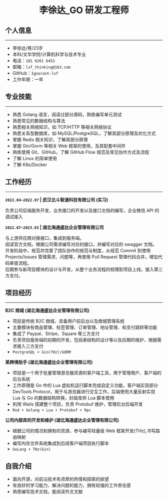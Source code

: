  <center>
     <h1>李徐达_GO 研发工程师</h1>
 </center>

## 个人信息

---
* 李徐达/男/23岁
* 本科/文华学院/计算机科学与技术专业
* 电话：```181 6261 6452```
* 邮箱：```lxf_thinking@163.com```
* GitHub：```Ignorant-lxf```
* 工作年限：一年

## 专业技能     

---
* 熟悉 Golang 语言，阅读过部分源码，熟练编写单元测试
* 熟悉常见的数据结构与算法
* 熟悉相关网络知识，如 TCP/HTTP 等相关网络协议
* 熟悉关系型数据库，如 MySQL/PostgreSQL，了解其部分原理及优化方式
* 掌握 Redis 相关知识，了解其部分原理
* 掌握 Gin/Gorm 等相关 Web 框架的使用，及其配套中间件
* 熟练使用 Git、GitHub，了解 GitHub Flow 规范及常见协作方式及流程
* 了解 Linux 的简单使用
* 了解 K8s/Docker

## 工作经历

---
**```2022.04~2022.07``` | 武汉北斗智通科技有限公司 (实习)**  

负责公司后端服务开发，业务接口的开发以及接口文档的编写，企业微信 API 的调试接入

**```2022.07~2023.03``` | 湖北海通盛达企业管理有限公司**   

与上游供应商对接接口，集成到服务端。   
阅读官方文档，根据公司需求编写对应的接口，并编写对应的 swagger 文档。   
开发阶段中，规范并完善了团队协作的规范与制度，从规范 Commit 到使用 Projects/Issues 管理需求、问题等，再使用 Pull Request 管理代码合并，增加代码审查流程。   
后期参与新项目模块的设计与开发，从整个业务流程的梳理到项目上线，接入第三方支付。

## 项目经历

---
**B2C 商城 (湖北海通盛达企业管理有限公司)**
   * 项目是传统 B2C 商城，具备用户前后台以及商城管理系统
   * 主要模块有商品管理、标签管理、订单管理、地址管理、和支付跳转等功能
   * 集成了 Paypal、Stripe、Square 等三方支付
   * 负责项目服务端的初期的开发，包括表结构的设计等以及后期的维护，根据需求接入三方支付
   * ```PostgreSQL + Gin(THz)/GORM```

**某跨境助手 (湖北海通盛达企业管理有限公司)**   
   * 项目是一个用于批量管理游览器资源的客户端工具，用于管理用户、客户端的后台系统
   * 工作原理是 Go 中的 Lua 虚拟机运行脚本完成自定义功能，客户端实现部分 DevTools Protocol，用于与游览器进行交互工作，后端使用大量反射实现 Lua 与 Go 的数据结构转换，封装库供 Lua 脚本使用
   * 利用 Wails 搭建整个项目，负责 Protobuf 维护，管理后台后端开发
   * ```Rod + Golang + Lua + Protobuf + Rpc```   

**公司内部库的开发和维护 (湖北海通盛达企业管理有限公司)**
   * 根据公司的情况和拥有的资源，参与编写轻量级 Web 框架开发(THz),书写路由映射
   * 编写内存文件系统集成到后续客户端项目执行脚本
   * ```GoLang + THz(Gin)```

## 自我介绍


* 面向开源，对前沿技术有浓厚的热情和探索的欲望
* 有良好的学习能力、解决问题的能力，拥有较强的工作责任感
* 熟悉编写技术文档，能阅读外文文献